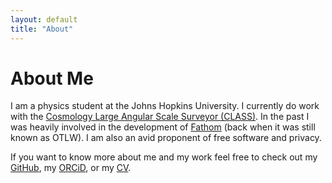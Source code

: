 ```yaml
---
layout: default
title: "About"
---
```


# About Me

I am a physics student at the Johns Hopkins University. I currently do work with the [Cosmology Large Angular Scale Surveyor (CLASS)](https://sites.krieger.jhu.edu/class/). In the past I was heavily involved in the development of [Fathom](https://fathom.network/) (back when it was still known as OTLW). I am also an avid proponent of free software and privacy. 

If you want to know more about me and my work feel free to check out my [GitHub](https://github.com/lordskh), my [ORCiD](https://orcid.org/0000-0001-6519-502X), or my [CV](/assets/CV.pdf).
